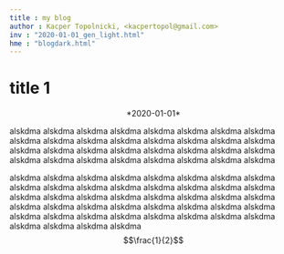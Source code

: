 ```yaml
---
title : my blog
author : Kacper Topolnicki, <kacpertopol@gmail.com>
inv : "2020-01-01_gen_light.html"
hme : "blogdark.html"
---
```



# title 1
<center>
*2020-01-01*
</center>

alskdma alskdma
alskdma alskdma
alskdma alskdma
alskdma alskdma
alskdma alskdma
alskdma alskdma
alskdma alskdma
alskdma alskdma
alskdma alskdma
alskdma alskdma
alskdma alskdma
alskdma alskdma
alskdma alskdma
alskdma alskdma
alskdma alskdma
alskdma alskdma


alskdma alskdma
alskdma alskdma
alskdma alskdma
alskdma alskdma
alskdma alskdma
alskdma alskdma
alskdma alskdma
alskdma alskdma
alskdma alskdma
alskdma alskdma
alskdma alskdma
alskdma alskdma
alskdma alskdma
alskdma alskdma
alskdma alskdma
alskdma alskdma
alskdma alskdma
alskdma alskdma
alskdma alskdma
alskdma alskdma
alskdma alskdma
alskdma alskdma
$$\frac{1}{2}$$

<!--BEGIN_HTML
<div>
  <div style="position:relative;padding-top:28.13%;">
	<iframe 
	   style="position:absolute;top:0;left:25%;width:50%;height:100%;" 
	   src="https://www.youtube.com/embed/2BIx2x-Q2fE" 
	   frameborder="0" 
	   allow="accelerometer; autoplay; clipboard-write; encrypted-media; gyroscope; picture-in-picture" 
	   allowfullscreen>
	</iframe>
  </div>
</div>
END_HTML-->


